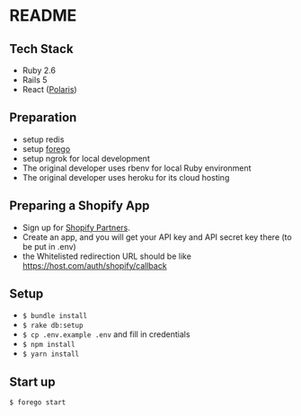 # README

## Tech Stack
- Ruby 2.6
- Rails 5
- React ([Polaris](https://polaris.shopify.com/))

## Preparation

- setup redis
- setup [forego](https://dl.equinox.io/ddollar/forego/stable)
- setup ngrok for local development
- The original developer uses rbenv for local Ruby environment
- The original developer uses heroku for its cloud hosting


## Preparing a Shopify App

- Sign up for [Shopify Partners](https://www.shopify.jp/partners).
- Create an app, and you will get your API key and API secret key there (to be put in .env)
- the Whitelisted redirection URL should be like https://host.com/auth/shopify/callback


## Setup

- `$ bundle install`  
- `$ rake db:setup`  
- `$ cp .env.example .env` and fill in credentials
- `$ npm install`
- `$ yarn install`


## Start up

`$ forego start` 

